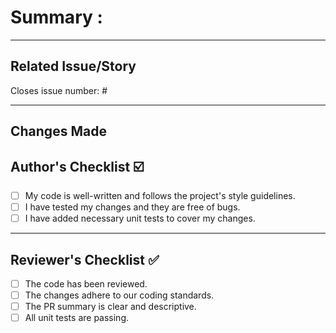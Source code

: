 # Summary : 

---

## Related Issue/Story

Closes issue number: #

---

## Changes Made



## Author's Checklist ☑️

-   [ ] My code is well-written and follows the project's style guidelines.
-   [ ] I have tested my changes and they are free of bugs.
-   [ ] I have added necessary unit tests to cover my changes.

---

## Reviewer's Checklist ✅

-   [ ] The code has been reviewed.
-   [ ] The changes adhere to our coding standards.
-   [ ] The PR summary is clear and descriptive.
-   [ ] All unit tests are passing.